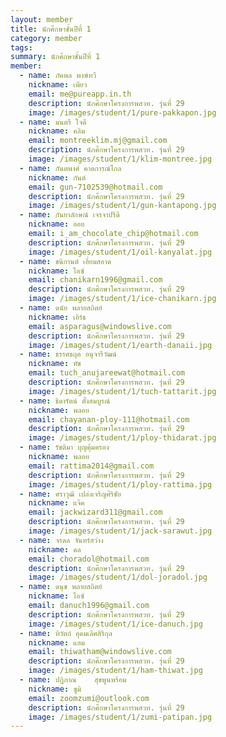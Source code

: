 ```yaml
---
layout: member
title: นักศึกษาชั้นปีที่ 1
category: member
tags:
summary: นักศึกษาชั้นปีที่ 1
member:
  - name: ภัคพล พงษ์ทวี
    nickname: เพียว
    email: me@pureapp.in.th
    description: นักศึกษาโครงการพสวท. รุ่นที่ 29
    image: /images/student/1/pure-pakkapon.jpg
  - name: มนตรี ใจดี
    nickname: คลิม
    email: montreeklim.mj@gmail.com
    description: นักศึกษาโครงการพสวท. รุ่นที่ 29
    image: /images/student/1/klim-montree.jpg
  - name: กันตพงศ์ คาดการณ์ไกล
    nickname: กันต์
    email: gun-7102539@hotmail.com
    description: นักศึกษาโครงการพสวท. รุ่นที่ 29
    image: /images/student/1/gun-kantapong.jpg
  - name: กันยาลักษณ์ เจรจาปรีดี
    nickname: ออย
    email: i_am_chocolate_chip@hotmail.com
    description: นักศึกษาโครงการพสวท. รุ่นที่ 29
    image: /images/student/1/oil-kanyalat.jpg
  - name: ชนิกานต์ เอี่ยมสอาด
    nickname: ไอซ์
    email: chanikarn1996@gmail.com
    description: นักศึกษาโครงการพสวท. รุ่นที่ 29
    image: /images/student/1/ice-chanikarn.jpg
  - name: ดนัย พลายสถิตย์
    nickname: เอิร์ธ
    email: asparagus@windowslive.com
    description: นักศึกษาโครงการพสวท. รุ่นที่ 29
    image: /images/student/1/earth-danaii.jpg
  - name: ธรรศธฤต อนุจารีวัฒน์
    nickname: ทัช
    email: tuch_anujareewat@hotmail.com
    description: นักศึกษาโครงการพสวท. รุ่นที่ 29
    image: /images/student/1/tuch-tattarit.jpg
  - name: ธิดารัตน์ ตั๊งสมบูรณ์
    nickname: พลอย
    email: chayanan-ploy-111@hotmail.com
    description: นักศึกษาโครงการพสวท. รุ่นที่ 29
    image: /images/student/1/ploy-thidarat.jpg
  - name: รัชติมา บุญคุ้มครอง
    nickname: พลอย
    email: rattima2014@gmail.com
    description: นักศึกษาโครงการพสวท. รุ่นที่ 29
    image: /images/student/1/ploy-rattima.jpg
  - name: ศราวุฒิ เปล่งเจริญศิริชัย
    nickname: แจ๊ค
    email: jackwizard311@gmail.com
    description: นักศึกษาโครงการพสวท. รุ่นที่ 29
    image: /images/student/1/jack-sarawut.jpg
  - name: จรดล จันทร์สว่าง
    nickname: ดล
    email: choradol@hotmail.com
    description: นักศึกษาโครงการพสวท. รุ่นที่ 29
    image: /images/student/1/dol-joradol.jpg
  - name: ดนุช พลายสถิตย์
    nickname: ไอซ์
    email: danuch1996@gmail.com
    description: นักศึกษาโครงการพสวท. รุ่นที่ 29
    image: /images/student/1/ice-danuch.jpg
  - name: ทิวัตถ์ อุดมเลิศสิริกุล
    nickname: แฮม
    email: thiwatham@windowslive.com
    description: นักศึกษาโครงการพสวท. รุ่นที่ 29
    image: /images/student/1/ham-thiwat.jpg
  - name: ปฏิภาณ	สุขพูนพร้อม
    nickname: ซูมิ
    email: zoomzumi@outlook.com
    description: นักศึกษาโครงการพสวท. รุ่นที่ 29
    image: /images/student/1/zumi-patipan.jpg
---
```

